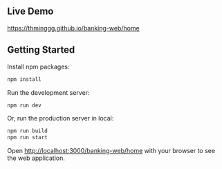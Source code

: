 ## Live Demo

https://thminggg.github.io/banking-web/home

## Getting Started

Install npm packages:

```bash
npm install
```

Run the development server:

```bash
npm run dev
```

Or, run the production server in local:

```bash
npm run build
npm run start
```

Open [http://localhost:3000/banking-web/home](http://localhost:3000/banking-web/home) with your browser to see the web application.
